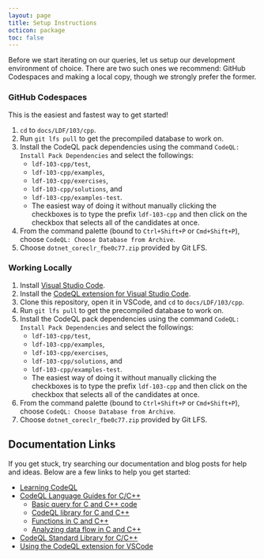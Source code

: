 ```yaml
---
layout: page
title: Setup Instructions
octicon: package
toc: false
---
```


Before we start iterating on our queries, let us setup our development environment of choice. There are two such ones we recommend: GitHub Codespaces and making a local copy, though we strongly prefer the former.

### GitHub Codespaces

This is the easiest and fastest way to get started!

1. `cd` to `docs/LDF/103/cpp`.
2. Run `git lfs pull` to get the precompiled database to work on.
3. Install the CodeQL pack dependencies using the command `CodeQL: Install Pack Dependencies` and select the followings:
    - `ldf-103-cpp/test`,
    - `ldf-103-cpp/examples`,
    - `ldf-103-cpp/exercises`,
    - `ldf-103-cpp/solutions`, and
    - `ldf-103-cpp/examples-test`.
    - The easiest way of doing it without manually clicking the checkboxes is to type the prefix `ldf-103-cpp` and then click on the checkbox that selects all of the candidates at once.
4. From the command palette (bound to `Ctrl+Shift+P` or `Cmd+Shift+P`), choose `CodeQL: Choose Database from Archive`.
5. Choose `dotnet_coreclr_fbe0c77.zip` provided by Git LFS.

### Working Locally

1. Install [Visual Studio Code](https://code.visualstudio.com/).
2. Install the [CodeQL extension for Visual Studio Code](https://codeql.github.com/docs/codeql-for-visual-studio-code/setting-up-codeql-in-visual-studio-code/).
3. Clone this repository, open it in VSCode, and `cd` to `docs/LDF/103/cpp`.
4. Run `git lfs pull` to get the precompiled database to work on.
5. Install the CodeQL pack dependencies using the command `CodeQL: Install Pack Dependencies` and select the followings:
    - `ldf-103-cpp/test`,
    - `ldf-103-cpp/examples`,
    - `ldf-103-cpp/exercises`,
    - `ldf-103-cpp/solutions`, and
    - `ldf-103-cpp/examples-test`.
    - The easiest way of doing it without manually clicking the checkboxes is to type the prefix `ldf-103-cpp` and then click on the checkbox that selects all of the candidates at once.
6. From the command palette (bound to `Ctrl+Shift+P` or `Cmd+Shift+P`), choose `CodeQL: Choose Database from Archive`.
7. Choose `dotnet_coreclr_fbe0c77.zip` provided by Git LFS.

## Documentation Links

If you get stuck, try searching our documentation and blog posts for help and ideas. Below are a few links to help you get started:

- [Learning CodeQL](https://codeql.github.com/docs/writing-codeql-queries/)
- [CodeQL Language Guides for C/C++](https://codeql.github.com/docs/codeql-language-guides/codeql-for-cpp/)
  - [Basic query for C and C++ code](https://codeql.github.com/docs/codeql-language-guides/basic-query-for-cpp-code/)
  - [CodeQL library for C and C++](https://codeql.github.com/docs/codeql-language-guides/codeql-library-for-cpp/)
  - [Functions in C and C++](https://codeql.github.com/docs/codeql-language-guides/functions-in-cpp/)
  - [Analyzing data flow in C and C++](https://codeql.github.com/docs/codeql-language-guides/analyzing-data-flow-in-cpp-new/)
- [CodeQL Standard Library for C/C++](https://codeql.github.com/codeql-standard-libraries/cpp)
- [Using the CodeQL extension for VSCode](https://codeql.github.com/docs/codeql-for-visual-studio-code/)
